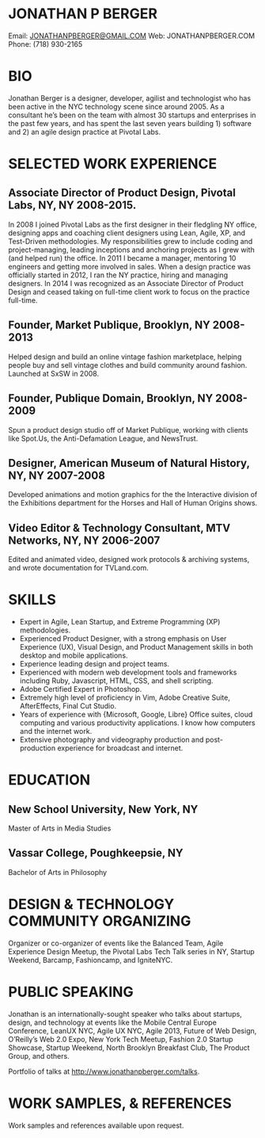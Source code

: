 # JONATHAN P BERGER
Email: JONATHANPBERGER@GMAIL.COM
Web: JONATHANPBERGER.COM
Phone: (718) 930-2165

# BIO

Jonathan Berger is a designer, developer, agilist and technologist who has been active in the NYC technology scene since around 2005. As a consultant he’s been on the team with almost 30 startups and enterprises in the past few years, and has spent the last seven years building 1) software and 2) an agile design practice at Pivotal Labs. 

# SELECTED WORK EXPERIENCE  

## Associate Director of Product Design, Pivotal Labs, NY, NY 2008-2015.
In 2008 I joined Pivotal Labs as the first designer in their fledgling NY office, designing apps and coaching client designers using Lean, Agile, XP, and Test-Driven methodologies. My responsibilities grew to include coding and project-managing, leading inceptions and anchoring projects as I grew with (and helped run) the office. In 2011 I became a manager, mentoring 10 engineers and getting more involved in sales. When a design practice was officially started in 2012, I ran the NY practice, hiring and managing designers. In 2014 I was recognized as an Associate Director of Product Design and ceased taking on full-time client work to focus on the practice full-time.

## Founder, Market Publique, Brooklyn, NY 2008-2013
Helped design and build an online vintage fashion marketplace, helping people buy and sell vintage clothes and build community around fashion. Launched at SxSW in 2008.

## Founder, Publique Domain, Brooklyn, NY 2008-2009
Spun a product design studio off of Market Publique, working with clients like Spot.Us, the Anti-Defamation League, and NewsTrust.

## Designer, American Museum of Natural History, NY, NY 2007-2008
Developed animations and motion graphics for the the Interactive division of the Exhibitions department for the Horses and Hall of Human Origins shows.

## Video Editor & Technology Consultant, MTV Networks, NY, NY 2006-2007
Edited and animated video, designed work protocols & archiving systems, and wrote documentation for TVLand.com.

# SKILLS

- Expert in Agile, Lean Startup, and Extreme Programming (XP) methodologies.
- Experienced Product Designer, with a strong emphasis on User Experience (UX), Visual Design, and Product Management skills in both desktop and mobile applications.
- Experience leading design and project teams.
- Experienced with modern web development tools and frameworks including Ruby, Javascript, HTML, CSS, and shell scripting.
- Adobe Certified Expert in Photoshop.
- Extremely high level of proficiency in Vim, Adobe Creative Suite, AfterEffects, Final Cut Studio.
- Years of experience with {Microsoft, Google, Libre} Office suites, cloud computing and various productivity applications. I know how computers and the internet work.
- Extensive photography and videography production and post-production experience for broadcast and internet.

# EDUCATION

## New School University, New York, NY 
Master of Arts in Media Studies

## Vassar College, Poughkeepsie, NY
Bachelor of Arts in Philosophy

# DESIGN & TECHNOLOGY COMMUNITY ORGANIZING

Organizer or co-organizer of events like the Balanced Team, Agile Experience Design Meetup, the Pivotal Labs Tech Talk series in NY, Startup Weekend, Barcamp, Fashioncamp, and IgniteNYC. 

# PUBLIC SPEAKING
Jonathan is an internationally-sought speaker who talks about startups, design, and technology at events like the Mobile Central Europe Conference, LeanUX NYC, Agile UX NYC, Agile 2013, Future of Web Design, O’Reilly’s Web 2.0 Expo, New York Tech Meetup, Fashion 2.0 Startup Showcase, Startup Weekend, North Brooklyn Breakfast Club, The Product Group, and others.

Portfolio of talks at http://www.jonathanpberger.com/talks. 

# WORK SAMPLES, & REFERENCES
Work samples and references available upon request. 





